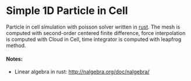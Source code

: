 # Simple 1D Particle in Cell
Particle in cell simulation with poisson solver written in [rust][rust-lang]. The mesh is computed with second-order centered finite difference, force interpolation is computed with Cloud in Cell, time integrator is computed with leapfrog method. 


#### Notes:
- Linear algebra in rust: http://nalgebra.org/doc/nalgebra/

[rust-lang]:https://www.rust-lang.org/
